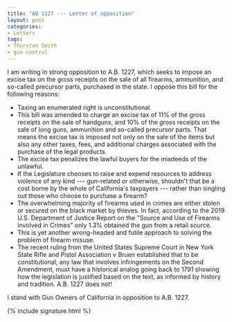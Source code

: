 ```yaml
---
title: "AB 1227 --- Letter of opposition"
layout: post
categories:
- Letters
tags:
- Thurston Smith
- gun control
---
```


I am writing in strong opposition to A.B. 1227, which seeks to impose an excise tax on the gross receipts on the sale of all firearms, ammunition, and so-called precursor parts, purchased in the state. I oppose this bill for the following reasons:

- Taxing an enumerated right is unconstitutional.
- This bill was amended to charge an excise tax of 11% of the gross receipts on the sale of handguns, and 10% of the gross receipts on the sale of long guns, ammunition and so-called precursor parts. That means the excise tax is imposed not only on the sale of the items but also any other taxes, fees, and additional charges associated with the purchase of the legal products.
- The excise tax penalizes the lawful buyers for the misdeeds of the unlawful.
- If the Legislature chooses to raise and expend resources to address violence of any kind --- gun-related or otherwise, shouldn't that be a cost borne by the whole of California's taxpayers --- rather than singling out those who choose to purchase a firearm?
- The overwhelming majority of firearms used in crimes are either stolen or secured on the black market by thieves. In fact, according to the 2019 U.S. Department of Justice Report on the "Source and Use of Firearms involved in Crimes" only 1.3% obtained the gun from a retail source.
- This is yet another wrong-headed and futile approach to solving the problem of firearm misuse.
- The recent ruling from the United States Supreme Court in New York State Rifle and Pistol Association v Bruen established that to be constitutional, any law that involves infringements on the Second Amendment, must have a historical analog going back to 1791 showing how the legislation is justified based on the text, as informed by history and tradition. A.B. 1227 does not!

I stand with Gun Owners of California in opposition to A.B. 1227.

{% include signature.html %}
